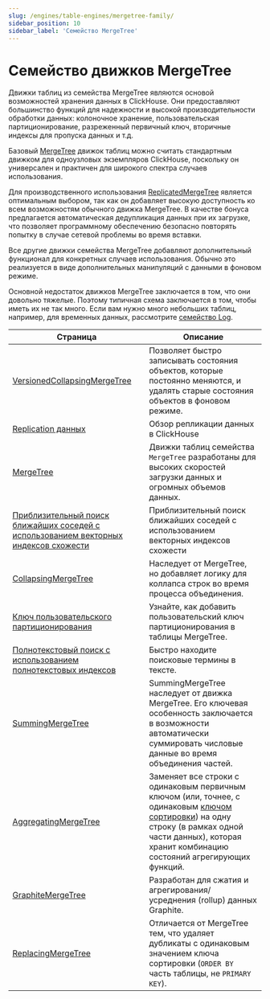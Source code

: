 ```yaml
---
slug: /engines/table-engines/mergetree-family/
sidebar_position: 10
sidebar_label: 'Семейство MergeTree'
---
```



# Семейство движков MergeTree

Движки таблиц из семейства MergeTree являются основой возможностей хранения данных в ClickHouse. Они предоставляют большинство функций для надежности и высокой производительности обработки данных: колоночное хранение, пользовательская партиционирование, разреженный первичный ключ, вторичные индексы для пропуска данных и т.д.

Базовый [MergeTree](../../../engines/table-engines/mergetree-family/mergetree.md) движок таблиц можно считать стандартным движком для одноузловых экземпляров ClickHouse, поскольку он универсален и практичен для широкого спектра случаев использования.

Для производственного использования [ReplicatedMergeTree](../../../engines/table-engines/mergetree-family/replication.md) является оптимальным выбором, так как он добавляет высокую доступность ко всем возможностям обычного движка MergeTree. В качестве бонуса предлагается автоматическая дедупликация данных при их загрузке, что позволяет программному обеспечению безопасно повторять попытку в случае сетевой проблемы во время вставки.

Все другие движки семейства MergeTree добавляют дополнительный функционал для конкретных случаев использования. Обычно это реализуется в виде дополнительных манипуляций с данными в фоновом режиме.

Основной недостаток движков MergeTree заключается в том, что они довольно тяжелые. Поэтому типичная схема заключается в том, чтобы иметь их не так много. Если вам нужно много небольших таблиц, например, для временных данных, рассмотрите [семейство Log](../../../engines/table-engines/log-family/index.md).

<!-- Таблица содержания этой страницы автоматически генерируется с помощью 
https://github.com/ClickHouse/clickhouse-docs/blob/main/scripts/autogenerate-table-of-contents.sh
из полей YAML front matter: slug, description, title.

Если вы заметили ошибку, пожалуйста, отредактируйте YML front matter самих страниц.
-->
| Страница | Описание |
|-----|-----|
| [VersionedCollapsingMergeTree](/engines/table-engines/mergetree-family/versionedcollapsingmergetree) | Позволяет быстро записывать состояния объектов, которые постоянно меняются, и удалять старые состояния объектов в фоновом режиме. |
| [Replication данных](/engines/table-engines/mergetree-family/replication) | Обзор репликации данных в ClickHouse |
| [MergeTree](/engines/table-engines/mergetree-family/mergetree) | Движки таблиц семейства `MergeTree` разработаны для высоких скоростей загрузки данных и огромных объемов данных. |
| [Приблизительный поиск ближайших соседей с использованием векторных индексов схожести](/engines/table-engines/mergetree-family/annindexes) | Приблизительный поиск ближайших соседей с использованием векторных индексов схожести |
| [CollapsingMergeTree](/engines/table-engines/mergetree-family/collapsingmergetree) | Наследует от MergeTree, но добавляет логику для коллапса строк во время процесса объединения. |
| [Ключ пользовательского партиционирования](/engines/table-engines/mergetree-family/custom-partitioning-key) | Узнайте, как добавить пользовательский ключ партиционирования в таблицы MergeTree. |
| [Полнотекстовый поиск с использованием полнотекстовых индексов](/engines/table-engines/mergetree-family/invertedindexes) | Быстро находите поисковые термины в тексте. |
| [SummingMergeTree](/engines/table-engines/mergetree-family/summingmergetree) | SummingMergeTree наследует от движка MergeTree. Его ключевая особенность заключается в возможности автоматически суммировать числовые данные во время объединения частей. |
| [AggregatingMergeTree](/engines/table-engines/mergetree-family/aggregatingmergetree) | Заменяет все строки с одинаковым первичным ключом (или, точнее, с одинаковым [ключом сортировки](../../../engines/table-engines/mergetree-family/mergetree.md)) на одну строку (в рамках одной части данных), которая хранит комбинацию состояний агрегирующих функций. |
| [GraphiteMergeTree](/engines/table-engines/mergetree-family/graphitemergetree) | Разработан для сжатия и агрегирования/усреднения (rollup) данных Graphite. |
| [ReplacingMergeTree](/engines/table-engines/mergetree-family/replacingmergetree) | Отличается от MergeTree тем, что удаляет дубликаты с одинаковым значением ключа сортировки (`ORDER BY` часть таблицы, не `PRIMARY KEY`). |
